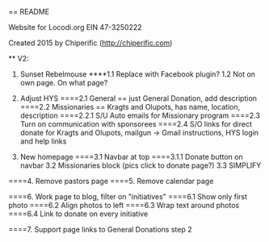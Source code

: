 == README

Website for Locodi.org EIN 47-3250222

Created 2015 by Chiperific (http://chiperific.com)


** V2:
1. Sunset Rebelmouse
****1.1 Replace with Facebook plugin?
1.2 Not on own page. On what page?

2. Adjust HYS
====2.1 General == just General Donation, add description
====2.2 Missionaries == Kragts and Olupots, has name, location, description
====2.2.1 S/U Auto emails for Missionary program
====2.3 Turn on communication with sponsorees
====2.4 S/O links for direct donate for Kragts and Olupots, mailgun -> Gmail instructions, HYS login and help links

3. New homepage
====3.1 Navbar at top
====3.1.1 Donate button on navbar
3.2 Missionaries block (pics click to donate page?)
3.3 SIMPLIFY

====4. Remove pastors page
====5. Remove calendar page

====6. Work page to blog, filter on "initiatives"
====6.1 Show only first photo
====6.2 Align photos to left
====6.3 Wrap text around photos
====6.4 Link to donate on every initiative

====7. Support page links to General Donations step 2

